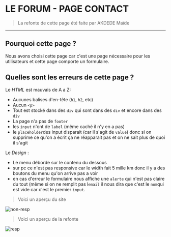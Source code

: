 # LE FORUM - PAGE CONTACT
> La refonte de cette page été faite par AKDEDE Maïde
* * *

## Pourquoi cette page ?
Nous avons choisi cette page car c'est une page nécessaire pour les utilisateurs et cette page comporte un formulaire.

## Quelles sont les erreurs de cette page ?
Le *HTML* est mauvais de A a Z:
- Aucunes balises d'en-tête (`h1`, `h2`, etc)
- Aucun `<p>`
- Tout est stocké dans des `div` qui sont dans des `div` et encore dans des `div`
- La page n'a pas de `footer`
- les `input` n'ont de `label` (même caché il n'y en a pas)
- le `placeholder`des input disparait (car il s'agit de `value`) donc si on supprime ce qu'on a écrit ça ne réapparait pas et on ne sait plus de quoi il s'agit

Le *Design* :
- Le menu déborde sur le contenu du dessous
- sur pc ce n'est pas responsive car le width fait 5 mille km donc il y a des boutons du menu qu'on arrive pas a voir
- en cas d'erreur le formulaire nous affiche une `alerte` qui n'est pas claire du tout (même si on ne remplit pas l`email` il nous dira que c'est le `nom`qui est vide car c'est le premier `input`.

> Voici un aperçu du site

![non-resp](./img/non_responsive.gif)

> Voici un aperçu de la refonte

![resp](./img/responsive.gif)
